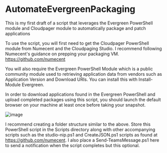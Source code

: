 # AutomateEvergreenPackaging
This is my first draft of a script that leverages the Evergreen PowerShell module and Cloudpager module to automatically package and patch applications

To use the script, you will first need to get the Cloudpager PowerShell module from Numecent and the Cloudpaging Studio. I recommend following Numecent's guidance on prepping your packaging VM. https://github.com/numecent

You will also require the Evergreen PowerShell Module which is a public community module used to retrieving application data from vendors such as Application Version and Download URIs. You can install this with Install-Module Evergreen.

In order to download applications found in the Evergreen PowerShell and upload completed packages using this script, you should launch the default browser on your machine at least once before taking your snapshot.

![image](https://github.com/Rorymon/AutomateEvergreenPackaging/assets/7652987/4854f523-abff-4979-9561-160a4c138310)

I recommend creating a folder structure similar to the above. Store this PowerShell script in the Scripts directory along with other accompanying scripts such as the studio-nip.ps1 and CreateJSON.ps1 scripts as found at https://github.com/numecent. I also place a Send-TeamsMessage.ps1 here to send a notification when the script completes but this optional.
